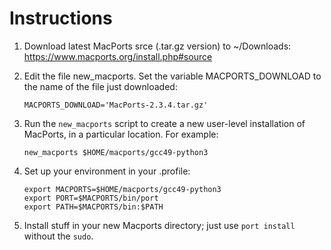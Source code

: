 # Instructions

1. Download latest MacPorts srce (.tar.gz version) to ~/Downloads: https://www.macports.org/install.php#source

2. Edit the file new_macports.  Set the variable MACPORTS_DOWNLOAD to the name of the file just downloaded:
    ```
    MACPORTS_DOWNLOAD='MacPorts-2.3.4.tar.gz'
    ```

3. Run the ```new_macports``` script to create a new user-level installation of MacPorts, in a particular location.  For example:
    ```
    new_macports $HOME/macports/gcc49-python3
    ```

4. Set up your environment in your .profile:
    ```
    export MACPORTS=$HOME/macports/gcc49-python3
    export PORT=$MACPORTS/bin/port
    export PATH=$MACPORTS/bin:$PATH
    ```

5. Install stuff in your new Macports directory; just use `port
   install` without the `sudo`.
